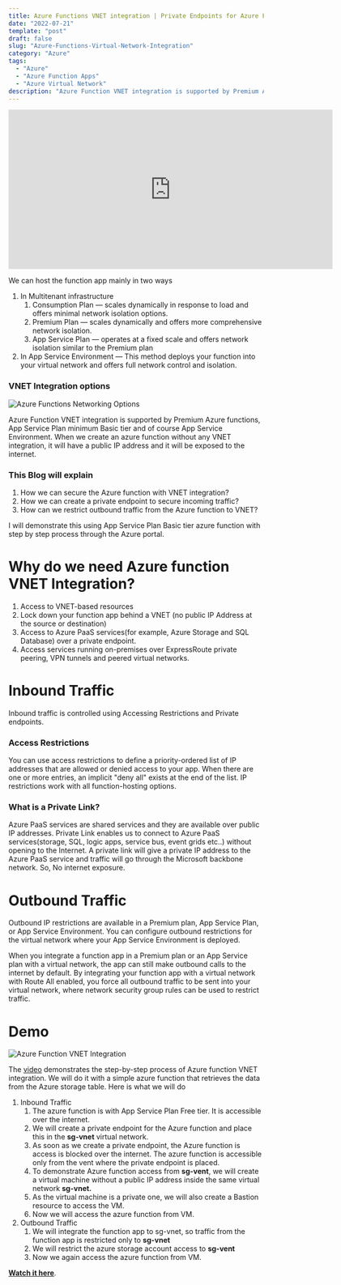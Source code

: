 ```yaml
---
title: Azure Functions VNET integration | Private Endpoints for Azure Functions
date: "2022-07-21"
template: "post"
draft: false
slug: "Azure-Functions-Virtual-Network-Integration"
category: "Azure"
tags:
  - "Azure"
  - "Azure Function Apps"
  - "Azure Virtual Network"
description: "Azure Function VNET integration is supported by Premium Azure functions, App Service Plan minimum Basic tier and of course App Service Environment. When we create an azure function without any VNET integration, it will have a public IP address and it will be exposed to the internet. This Blog will explain how we can secure the Azure function with VNET integration? How we can create a private endpoint to secure incoming traffic? How can we restrict outbound traffic from the Azure function to VNET?"
---
```


<iframe width="640" height="315" src="https://www.youtube.com/embed/hvHloEGqI-A" title="YouTube video player" frameborder="0" allow="accelerometer; autoplay; clipboard-write; encrypted-media; gyroscope; picture-in-picture" allowfullscreen></iframe>

We can host the function app mainly in two ways

1. In Multitenant infrastructure
    1. Consumption Plan — scales dynamically in response to load and offers minimal network isolation options.
    2. Premium Plan — scales dynamically and offers more comprehensive network isolation.
    3. App Service Plan — operates at a fixed scale and offers network isolation similar to the Premium plan
2. In App Service Environment — This method deploys your function into your virtual network and offers full network control and isolation.

### VNET Integration options

![Azure Functions Networking Options](/media/networking-options.png)

Azure Function VNET integration is supported by Premium Azure functions, App Service Plan minimum Basic tier and of course App Service Environment. When we create an azure function without any VNET integration, it will have a public IP address and it will be exposed to the internet. 

### This Blog will explain

1. How we can secure the Azure function with VNET integration?
2. How we can create a private endpoint to secure incoming traffic?
3. How can we restrict outbound traffic from the Azure function to VNET?

I will demonstrate this using App Service Plan Basic tier azure function with step by step process through the Azure portal.

# Why do we need Azure function VNET Integration?

1. Access to VNET-based resources
2. Lock down your function app behind a VNET (no public IP Address at the source or destination)
3. Access to Azure PaaS services(for example, Azure Storage and SQL Database) over a private endpoint.
4. Access services running on-premises over ExpressRoute private peering, VPN tunnels and peered virtual networks.

# Inbound Traffic

Inbound traffic is controlled using Accessing Restrictions and Private endpoints.

### Access Restrictions

You can use access restrictions to define a priority-ordered list of IP addresses that are allowed or denied access to your app. When there are one or more entries, an implicit "deny all" exists at the end of the list. IP restrictions work with all function-hosting options. 

### What is a Private Link?

Azure PaaS services are shared services and they are available over public IP addresses. Private Link enables us to connect to Azure PaaS services(storage, SQL, logic apps, service bus, event grids etc..) without opening to the Internet. A private link will give a private IP address to the Azure PaaS service and traffic will go through the Microsoft backbone network. So, No internet exposure.

# Outbound Traffic

Outbound IP restrictions are available in a Premium plan, App Service Plan, or App Service Environment. You can configure outbound restrictions for the virtual network where your App Service Environment is deployed.

When you integrate a function app in a Premium plan or an App Service plan with a virtual network, the app can still make outbound calls to the internet by default. By integrating your function app with a virtual network with Route All enabled, you force all outbound traffic to be sent into your virtual network, where network security group rules can be used to restrict traffic.

# Demo

![Azure Function VNET Integration](/media/Architecture.png)

The <a href="https://youtu.be/hvHloEGqI-A" target="_blank">video</a> demonstrates the step-by-step process of Azure function VNET integration.  We will do it with a simple azure function that retrieves the data from the Azure storage table. Here is what we will do

1. Inbound Traffic
    1. The azure function is with App Service Plan Free tier. It is accessible over the internet.
    2. We will create a private endpoint for the Azure function and place this in the **sg-vnet** virtual network. 
    3. As soon as we create a private endpoint, the Azure function is access is blocked over the internet. The azure function is accessible only from the vent where the private endpoint is placed.
    4. To demonstrate Azure function access from **sg-vent**, we will create a virtual machine without a public IP address inside the same virtual network **sg-vnet.**
    5. As the virtual machine is a private one, we will also create a Bastion resource to access the VM.
    6. Now we will access the azure function from VM.
2. Outbound Traffic
    1. We will integrate the function app to sg-vnet, so traffic from the function app is restricted only to **sg-vnet**
    2. We will restrict the azure storage account access to **sg-vent**
    3. Now we again access the azure function from VM.
    


<a href="https://youtu.be/hvHloEGqI-A" target="_blank">**Watch it here**</a>.
    
